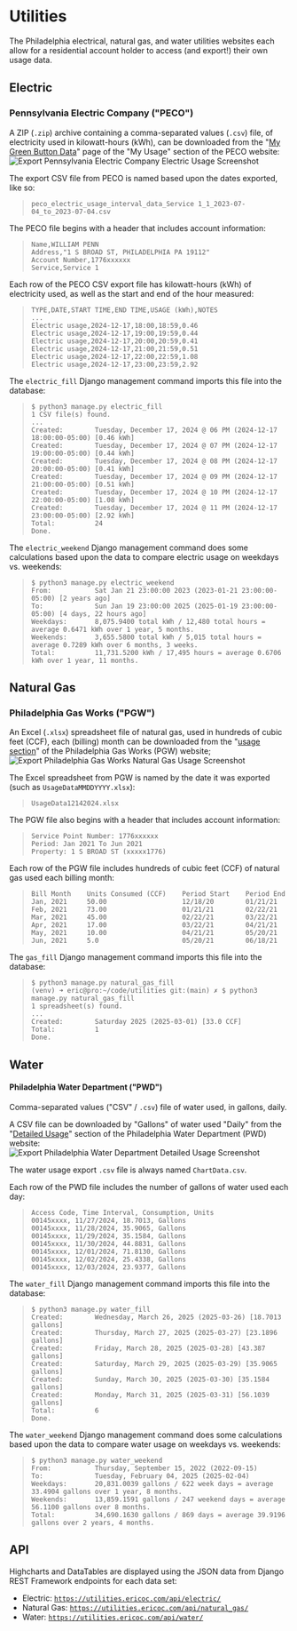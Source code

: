 # Utilities

The Philadelphia electrical, natural gas, and water utilities websites each
allow for a residential account holder to access (and export!) their own usage
data.

## Electric
### Pennsylvania Electric Company ("PECO")
A ZIP (`.zip`) archive containing a comma-separated values (`.csv`) file, of
electricity used in kilowatt-hours (kWh), can be downloaded from the
"[My Green Button Data](https://secure.peco.com/MyAccount/MyBillUsage/Pages/Secure/GreenButtonConnectDownloadMyData.aspx)"
page of the "My Usage" section of the PECO website:
![Export Pennsylvania Electric Company Electric Usage Screenshot](apps/electric/export.png)

The export CSV file from PECO is named based upon the dates exported, like so:
> `peco_electric_usage_interval_data_Service 1_1_2023-07-04_to_2023-07-04.csv`

The PECO file begins with a header that includes account information:
> ```
> Name,WILLIAM PENN
> Address,"1 S BROAD ST, PHILADELPHIA PA 19112"
> Account Number,1776xxxxxx
> Service,Service 1
> ```

Each row of the PECO CSV export file has kilowatt-hours (kWh) of electricity
used, as well as the start and end of the hour measured:
> ```
> TYPE,DATE,START TIME,END TIME,USAGE (kWh),NOTES
> ...
> Electric usage,2024-12-17,18:00,18:59,0.46
> Electric usage,2024-12-17,19:00,19:59,0.44
> Electric usage,2024-12-17,20:00,20:59,0.41
> Electric usage,2024-12-17,21:00,21:59,0.51
> Electric usage,2024-12-17,22:00,22:59,1.08
> Electric usage,2024-12-17,23:00,23:59,2.92
> ```

The `electric_fill` Django management command imports this file into the database:
> ```
> $ python3 manage.py electric_fill
> 1 CSV file(s) found.
> ...
> Created:        Tuesday, December 17, 2024 @ 06 PM (2024-12-17 18:00:00-05:00) [0.46 kWh]
> Created:        Tuesday, December 17, 2024 @ 07 PM (2024-12-17 19:00:00-05:00) [0.44 kWh]
> Created:        Tuesday, December 17, 2024 @ 08 PM (2024-12-17 20:00:00-05:00) [0.41 kWh]
> Created:        Tuesday, December 17, 2024 @ 09 PM (2024-12-17 21:00:00-05:00) [0.51 kWh]
> Created:        Tuesday, December 17, 2024 @ 10 PM (2024-12-17 22:00:00-05:00) [1.08 kWh]
> Created:        Tuesday, December 17, 2024 @ 11 PM (2024-12-17 23:00:00-05:00) [2.92 kWh]
> Total:          24
> Done.
> ```

The `electric_weekend` Django management command does some calculations based
upon the data to compare electric usage on weekdays vs. weekends:
> ```
> $ python3 manage.py electric_weekend
> From:           Sat Jan 21 23:00:00 2023 (2023-01-21 23:00:00-05:00) [2 years ago]
> To:             Sun Jan 19 23:00:00 2025 (2025-01-19 23:00:00-05:00) [4 days, 22 hours ago]
> Weekdays:       8,075.9400 total kWh / 12,480 total hours = average 0.6471 kWh over 1 year, 5 months.
> Weekends:       3,655.5800 total kWh / 5,015 total hours = average 0.7289 kWh over 6 months, 3 weeks.
> Total:          11,731.5200 kWh / 17,495 hours = average 0.6706 kWh over 1 year, 11 months.
> ```

## Natural Gas
### Philadelphia Gas Works ("PGW")
An Excel (`.xlsx`) spreadsheet file of natural gas, used in hundreds of cubic
feet (CCF), each (billing) month can be downloaded from the
"[usage section](https://myaccount.pgworks.com/portal/usages.aspx?type=GU)"
of the Philadelphia Gas Works (PGW) website;
![Export Philadelphia Gas Works Natural Gas Usage Screenshot](apps/natural_gas/export.png)

The Excel spreadsheet from PGW is named by the date it was exported
(such as `UsageDataMMDDYYYY.xlsx`):
> `UsageData12142024.xlsx`

The PGW file also begins with a header that includes account information:
> ```
> Service Point Number: 1776xxxxxx            
> Period: Jan 2021 To Jun 2021            
> Property: 1 S BROAD ST (xxxxx1776)
> ```

Each row of the PGW file includes hundreds of cubic feet (CCF) of natural gas
used each billing month:
> ```
> Bill Month    Units Consumed (CCF)    Period Start    Period End
> Jan, 2021     50.00                   12/18/20        01/21/21
> Feb, 2021     73.00                   01/21/21        02/22/21
> Mar, 2021     45.00                   02/22/21        03/22/21
> Apr, 2021     17.00                   03/22/21        04/21/21
> May, 2021     10.00                   04/21/21        05/20/21
> Jun, 2021     5.0                     05/20/21        06/18/21
> ```

The `gas_fill` Django management command imports this file into the database:
> ```
> $ python3 manage.py natural_gas_fill
> (venv) ➜ eric@pro:~/code/utilities git:(main) ✗ $ python3 manage.py natural_gas_fill                
> 1 spreadsheet(s) found.
> ...
> Created:        Saturday 2025 (2025-03-01) [33.0 CCF]
> Total:          1
> Done.
> ```

## Water
#### Philadelphia Water Department ("PWD")
Comma-separated values ("CSV" / `.csv`) file of water used, in gallons, daily.

A CSV file can be downloaded by "Gallons" of water used "Daily" from the
"[Detailed Usage](https://secure8.i-doxs.net/CityOfPhiladelphiaWRB/Secure/Usage.aspx)"
section of the Philadelphia Water Department (PWD) website:
![Export Philadelphia Water Department Detailed Usage Screenshot](apps/water/export.png)

The water usage export `.csv` file is always named `ChartData.csv`.

Each row of the PWD file includes the number of gallons of water used each day:
> ```
> Access Code, Time Interval, Consumption, Units
> 00145xxxx, 11/27/2024, 18.7013, Gallons
> 00145xxxx, 11/28/2024, 35.9065, Gallons
> 00145xxxx, 11/29/2024, 35.1584, Gallons
> 00145xxxx, 11/30/2024, 44.8831, Gallons
> 00145xxxx, 12/01/2024, 71.8130, Gallons
> 00145xxxx, 12/02/2024, 25.4338, Gallons
> 00145xxxx, 12/03/2024, 23.9377, Gallons
> ```

The `water_fill` Django management command imports this file into the database:
> ```
> $ python3 manage.py water_fill
> Created:        Wednesday, March 26, 2025 (2025-03-26) [18.7013 gallons]
> Created:        Thursday, March 27, 2025 (2025-03-27) [23.1896 gallons]
> Created:        Friday, March 28, 2025 (2025-03-28) [43.387 gallons]
> Created:        Saturday, March 29, 2025 (2025-03-29) [35.9065 gallons]
> Created:        Sunday, March 30, 2025 (2025-03-30) [35.1584 gallons]
> Created:        Monday, March 31, 2025 (2025-03-31) [56.1039 gallons]
> Total:          6
> Done.
> ```

The `water_weekend` Django management command does some calculations based
upon the data to compare water usage on weekdays vs. weekends:
> ```
> $ python3 manage.py water_weekend
> From:           Thursday, September 15, 2022 (2022-09-15)
> To:             Tuesday, February 04, 2025 (2025-02-04)
> Weekdays:       20,831.0039 gallons / 622 week days = average 33.4904 gallons over 1 year, 8 months.
> Weekends:       13,859.1591 gallons / 247 weekend days = average 56.1100 gallons over 8 months.
> Total:          34,690.1630 gallons / 869 days = average 39.9196 gallons over 2 years, 4 months.
> ```

## API
Highcharts and DataTables are displayed using the JSON data from Django REST
Framework endpoints for each data set:
- Electric: [`https://utilities.ericoc.com/api/electric/`](https://utilities.ericoc.com/api/electric/)
- Natural Gas: [`https://utilities.ericoc.com/api/natural_gas/`](https://utilities.ericoc.com/api/natural_gas/)
- Water: [`https://utilities.ericoc.com/api/water/`](https://utilities.ericoc.com/api/water/)
